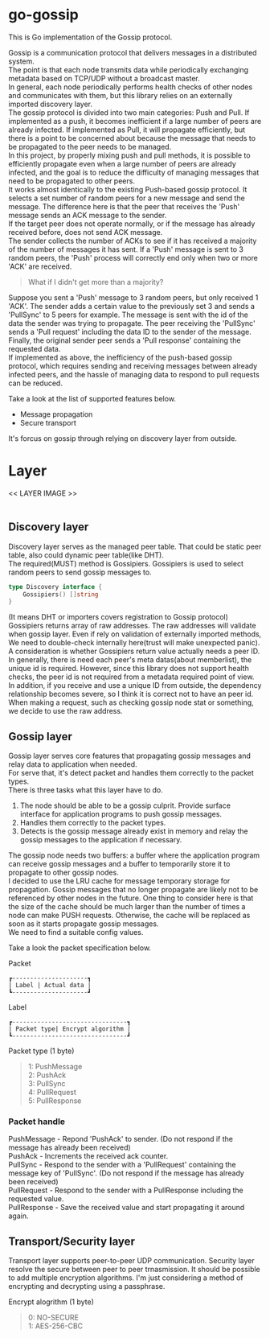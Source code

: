 # go-gossip
This is Go implementation of the Gossip protocol.<br>


Gossip is a communication protocol that delivers messages in a distributed system. <br>
The point is that each node transmits data while periodically exchanging metadata based on TCP/UDP without a broadcast master. <br>
In general, each node periodically performs health checks of other nodes and communicates with them, but this library relies on an externally imported discovery layer. <br>
The gossip protocol is divided into two main categories: Push and Pull. If implemented as a push, it becomes inefficient if a large number of peers are already infected. If implemented as Pull, it will propagate efficiently, but there is a point to be concerned about because the message that needs to be propagated to the peer needs to be managed. <br>
In this project, by properly mixing push and pull methods, it is possible to efficiently propagate even when a large number of peers are already infected, and the goal is to reduce the difficulty of managing messages that need to be propagated to other peers. <br>
It works almost identically to the existing Push-based gossip protocol. It selects a set number of random peers for a new message and send the message. The difference here is that the peer that receives the 'Push' message sends an ACK message to the sender. <br>
If the target peer does not operate normally, or if the message has already received before, does not send ACK message. <br>
The sender collects the number of ACKs to see if it has received a majority of the number of messages it has sent. If a 'Push' message is sent to 3 random peers, the 'Push' process will correctly end only when two or more 'ACK' are received. <br>

> What if I didn't get more than a majority? <br>

Suppose you sent a 'Push' message to 3 random peers, but only received 1 'ACK'. The sender adds a certain value to the previously set 3 and sends a 'PullSync' to 5 peers for example. The message is sent with the id of the data the sender was trying to propagate. The peer receiving the 'PullSync' sends a 'Pull request' including the data ID to the sender of the message. Finally, the original sender peer sends a 'Pull response' containing the requested data. <br>
If implemented as above, the inefficiency of the push-based gossip protocol, which requires sending and receiving messages between already infected peers, and the hassle of managing data to respond to pull requests can be reduced. <br>

Take a look at the list of supported features below. <br>

- Message propagation
- Secure transport

It's forcus on gossip through relying on discovery layer from outside.


# Layer
<< LAYER IMAGE >> <br><br>
## Discovery layer
Discovery layer serves as the managed peer table. That could be static peer table, also could dynamic peer table(like DHT). <br>
The required(MUST) method is Gossipiers. Gossipiers is used to select random peers to send gossip messages to. <br>

```go
type Discovery interface {
	Gossipiers() []string
}
```
(It means DHT or importers covers registration to Gossip protocol) <br>
Gossipiers returns array of raw addresses. The raw addresses will validate when gossip layer. Even if rely on validation of externally imported methods, We need to double-check internally here(trust will make unexpected panic).<br>
A consideration is whether Gossipiers return value actually needs a peer ID. <br>
In generally, there is need each peer's meta datas(about memberlist), the unique id is required. However, since this library does not support health checks, the peer id is not required from a metadata required point of view. <br>
In addition, if you receive and use a unique ID from outside, the dependency relationship becomes severe, so I think it is correct not to have an peer id. <br>
When making a request, such as checking gossip node stat or something, we decide to use the raw address.

## Gossip layer
Gossip layer serves core features that propagating gossip messages and relay data to application when needed. <br>
For serve that, it's detect packet and handles them correctly to the packet types. <br>
There is three tasks what this layer have to do. <br>

1. The node should be able to be a gossip culprit. Provide surface interface for application programs to push gossip messages.
2. Handles them correctly to the packet types.
3. Detects is the gossip message already exist in memory and relay the gossip messages to the application if necessary.

The gossip node needs two buffers: a buffer where the application program can receive gossip messages and a buffer to temporarily store it to propagate to other gossip nodes. <br>
I decided to use the LRU cache for message temporary storage for propagation. Gossip messages that no longer propagate are likely not to be referenced by other nodes in the future. One thing to consider here is that the size of the cache should be much larger than the number of times a node can make PUSH requests. Otherwise, the cache will be replaced as soon as it starts propagate gossip messages. <br>
We need to find a suitable config values. <br>

Take a look the packet specification below. <br>

Packet<br>
```
┏---------------------┓
| Label | Actual data |
┗---------------------┛
```

Label
```
┏--------------------------------┓
| Packet type| Encrypt algorithm | 
┗--------------------------------┛
```
Packet type (1 byte) <br>
> 1: PushMessage <br>
> 2: PushAck <br>
> 3: PullSync <br>
> 4: PullRequest <br>
> 5: PullResponse <br>

### Packet handle
PushMessage - Repond 'PushAck' to sender. (Do not respond if the message has already been received) <br>
PushAck - Increments the received ack counter. <br>
PullSync - Respond to the sender with a 'PullRequest' containing the message key of 'PullSync'. (Do not respond if the message has already been received) <br>
PullRequest - Respond to the sender with a PullResponse including the requested value. <br>
PullResponse - Save the received value and start propagating it around again. <br>

## Transport/Security layer
Transport layer supports peer-to-peer UDP communication.
Security layer resolve the secure between peer to peer trnasmission. It should be possible to add multiple encryption algorithms. I'm just considering a method of encrypting and decrypting using a passphrase. <br>

Encrypt alogrithm (1 byte) <br>
> 0: NO-SECURE <br>
> 1: AES-256-CBC <br>
